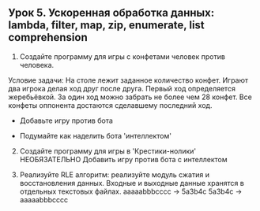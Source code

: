 ## Урок 5. Ускоренная обработка данных: lambda, filter, map, zip, enumerate, list comprehension

1. Создайте программу для игры с конфетами человек против человека.

Условие задачи: На столе лежит заданное количество конфет. Играют два игрока делая ход друг после друга. Первый ход определяется жеребьёвкой. За один ход можно забрать не более чем 28 конфет. Все конфеты оппонента достаются сделавшему последний ход.

- Добавьте игру против бота

- Подумайте как наделить бота 'интеллектом'

2. Создайте программу для игры в 'Крестики-нолики'
НЕОБЯЗАТЕЛЬНО Добавить игру против бота с интеллектом

3. Реализуйте RLE алгоритм: реализуйте модуль сжатия и восстановления данных.
Входные и выходные данные хранятся в отдельных текстовых файлах.
aaaaabbbcccc -> 5a3b4c
5a3b4c -> aaaaabbbcccc